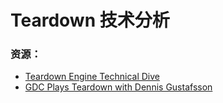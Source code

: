 
# Teardown 技术分析

### 资源：

- [Teardown Engine Technical Dive](https://www.youtube.com/watch?v=tZP7vQKqrl8)
- [GDC Plays Teardown with Dennis Gustafsson](https://www.youtube.com/watch?v=Z8QbY-xmbUQ)
